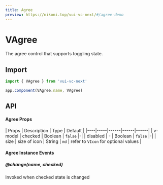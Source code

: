 ```yaml
---
title: Agree
preview: https://nikoni.top/vui-vc-next/#/agree-demo
---
```


# VAgree

The agree control that supports toggling state.

## Import

```js
import { VAgree } from 'vui-vc-next'

app.component(VAgree.name, VAgree)
```

## API

#### Agree Props
| Props | Description | Type | Default |
|----|-----|------|------|------|
| v-model | checked | Boolean | `false` |-|
| disabled | - | Boolean | `false` |-|
| size | size of icon | String | `md` | refer to `VIcon` for optional values |

#### Agree Instance Events

##### @change(name, checked)
Invoked when checked state is changed
